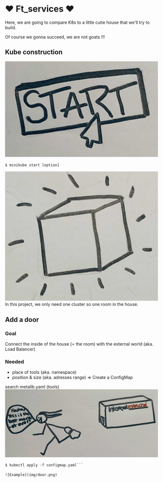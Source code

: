 # :heart: Ft_services :heart:
Here, we are going to compare K8s to a little cutie house that we'll try to build.

Of course we gonna succeed, we are not goats !!!
## Kube construction
![Example](img/start.jpg)

`$ minikube start [option]`

![Example](img/kube.jpg)
In this project, we only need one cluster so one room in the house.

## Add a door
### Goal
Connect the inside of the house (= the room) with the external world (aka. Load Balancer)
### Needed
- place of tools (aka. namespace)
- position & size (aka. adresses range)
=> Create a ConfigMap

search metallb.yaml (tools)
![Example](img/intermarche.jpg)

```$ kubectl apply -f metallb.yaml
$ kubectl apply -f configmap.yaml```

![Example](img/door.png)
